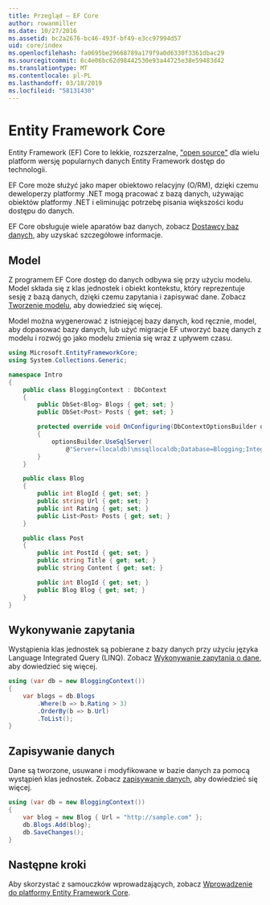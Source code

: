 ```yaml
---
title: Przegląd — EF Core
author: rowanmiller
ms.date: 10/27/2016
ms.assetid: bc2a2676-bc46-493f-bf49-e3cc97994d57
uid: core/index
ms.openlocfilehash: fa0695be29668789a179f9a0d6330f3361dbac29
ms.sourcegitcommit: 6c4e06bc62d98442530e93a44725e38e59483d42
ms.translationtype: MT
ms.contentlocale: pl-PL
ms.lasthandoff: 03/18/2019
ms.locfileid: "58131430"
---
```

# <a name="entity-framework-core"></a>Entity Framework Core

Entity Framework (EF) Core to lekkie, rozszerzalne, ["open source"](https://github.com/aspnet/EntityFrameworkCore) dla wielu platform wersję popularnych danych Entity Framework dostęp do technologii.

EF Core może służyć jako maper obiektowo relacyjny (O/RM), dzięki czemu deweloperzy platformy .NET mogą pracować z bazą danych, używając obiektów platformy .NET i eliminując potrzebę pisania większości kodu dostępu do danych.

EF Core obsługuje wiele aparatów baz danych, zobacz [Dostawcy baz danych](providers/index.md), aby uzyskać szczegółowe informacje.

## <a name="the-model"></a>Model

Z programem EF Core dostęp do danych odbywa się przy użyciu modelu. Model składa się z klas jednostek i obiekt kontekstu, który reprezentuje sesję z bazą danych, dzięki czemu zapytania i zapisywać dane. Zobacz [Tworzenie modelu](modeling/index.md), aby dowiedzieć się więcej.

Model można wygenerować z istniejącej bazy danych, kod ręcznie, model, aby dopasować bazy danych, lub użyć migracje EF utworzyć bazę danych z modelu i rozwój go jako modelu zmienia się wraz z upływem czasu.

``` csharp
using Microsoft.EntityFrameworkCore;
using System.Collections.Generic;

namespace Intro
{
    public class BloggingContext : DbContext
    {
        public DbSet<Blog> Blogs { get; set; }
        public DbSet<Post> Posts { get; set; }

        protected override void OnConfiguring(DbContextOptionsBuilder optionsBuilder)
        {
            optionsBuilder.UseSqlServer(
                @"Server=(localdb)\mssqllocaldb;Database=Blogging;Integrated Security=True");
        }
    }

    public class Blog
    {
        public int BlogId { get; set; }
        public string Url { get; set; }
        public int Rating { get; set; }
        public List<Post> Posts { get; set; }
    }

    public class Post
    {
        public int PostId { get; set; }
        public string Title { get; set; }
        public string Content { get; set; }

        public int BlogId { get; set; }
        public Blog Blog { get; set; }
    }
}
```

## <a name="querying"></a>Wykonywanie zapytania

Wystąpienia klas jednostek są pobierane z bazy danych przy użyciu języka Language Integrated Query (LINQ). Zobacz [Wykonywanie zapytania o dane](querying/index.md), aby dowiedzieć się więcej.

``` csharp
using (var db = new BloggingContext())
{
    var blogs = db.Blogs
        .Where(b => b.Rating > 3)
        .OrderBy(b => b.Url)
        .ToList();
}
```

## <a name="saving-data"></a>Zapisywanie danych

Dane są tworzone, usuwane i modyfikowane w bazie danych za pomocą wystąpień klas jednostek. Zobacz [zapisywanie danych](saving/index.md), aby dowiedzieć się więcej.

``` csharp
using (var db = new BloggingContext())
{
    var blog = new Blog { Url = "http://sample.com" };
    db.Blogs.Add(blog);
    db.SaveChanges();
}
```

## <a name="next-steps"></a>Następne kroki

Aby skorzystać z samouczków wprowadzających, zobacz [Wprowadzenie do platformy Entity Framework Core](get-started/index.md).

